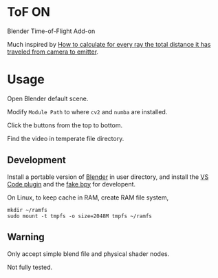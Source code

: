 # ToF ON

Blender Time-of-Flight Add-on

Much inspired by [How to calculate for every ray the total distance it has traveled from camera to emitter](https://blender.stackexchange.com/questions/81485/how-to-calculate-for-every-ray-the-total-distance-it-has-traveled-from-camera-to/91760#91760?newreg=12022d5bb157428a8a9de5e06a63412d).

# Usage

Open Blender default scene.

Modify `Module Path` to where `cv2` and `numba` are installed.

Click the buttons from the top to bottom.

Find the video in temperate file directory.

## Development

Install a portable version of [Blender](https://www.blender.org/download/) in user directory, and install the [VS Code plugin](https://marketplace.visualstudio.com/items?itemName=JacquesLucke.blender-development) and the [fake bpy](https://github.com/nutti/fake-bpy-module) for developent.

On Linux, to keep cache in RAM, create RAM file system,
```
mkdir ~/ramfs
sudo mount -t tmpfs -o size=2048M tmpfs ~/ramfs
```

## Warning

Only accept simple blend file and physical shader nodes.

Not fully tested.
